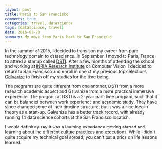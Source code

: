 ```yaml
---
layout: post
title: Paris to San Francisco
comments: true
categories: travel, datascience
tags: [datascience, travel]
date: 2016-05-20
summary: My move from Paris back to San Francisco
---
```



In the summer of 2015, I decided to transition my career from pure technology domain to datascience.  In September, I moved to Paris, France to attend a startup called [DSTI](https://www.datasciencetech.institute/).  After a few months of attending the school and working at [INRIA Research Institute](https://team.inria.fr/stars/) on Computer Vision, I decided to return to San Francisco and enroll in one of my previous top selections [Galvanize](http://www.galvanize.com/) to finish off my studies for the time being.

The programs are quite different from one another, DSTI from a more research academic aspect and Galvanize from a more practical immersive experience.  The program at DSTI is a 2-year part-time program, such that it can be balanced between work experience and academic study.  They have since changed some of their timeline structure, but it was a nice idea in theory as a start-up.  Galvanize has a better track record, with already running 14 data science cohorts at the San Francisco location.

I would definitely say it was a learning experience moving abroad and learning about the different culture practices and executions.  While I didn't quite acquire my technical goal abroad, you can't put a price on life lessons learned.

